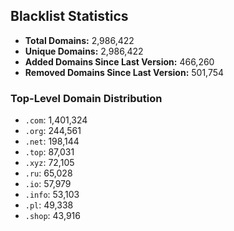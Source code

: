 ## Blacklist Statistics

- **Total Domains:** 2,986,422
- **Unique Domains:** 2,986,422
- **Added Domains Since Last Version:** 466,260
- **Removed Domains Since Last Version:** 501,754

### Top-Level Domain Distribution

-  `.com`: 1,401,324
-  `.org`: 244,561
-  `.net`: 198,144
-  `.top`: 87,031
-  `.xyz`: 72,105
-  `.ru`: 65,028
-  `.io`: 57,979
-  `.info`: 53,103
-  `.pl`: 49,338
-  `.shop`: 43,916
